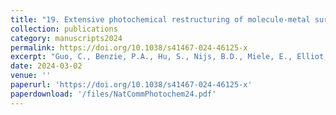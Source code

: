 ```yaml
---
title: "19. Extensive photochemical restructuring of molecule-metal surfaces under room light"
collection: publications
category: manuscripts2024
permalink: https://doi.org/10.1038/s41467-024-46125-x
excerpt: "Guo, C., Benzie, P.A., Hu, S., Nijs, B.D., Miele, E., Elliot, E.E., Arul, R., Benjamin, H., Baumberg, J.J. (2024) Nature Communications, 15, 1928."
date: 2024-03-02
venue: ''
paperurl: 'https://doi.org/10.1038/s41467-024-46125-x'
paperdownload: '/files/NatCommPhotochem24.pdf'
---
```

